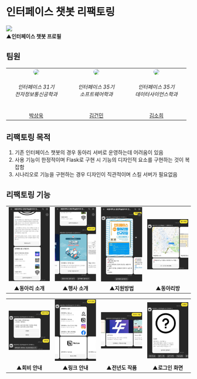 # 인터페이스 챗봇 리팩토링
<img src="https://user-images.githubusercontent.com/44095919/223133828-905449b1-968f-43bc-9690-a7fb3a1590c5.png" width="25%"><br>
<b>▲인터페이스 챗봇 프로필</b>

## 팀원
<table>
  <tr align="center">
    <td width="150">
      <div class="profile" align="center">
        <img src="https://avatars.githubusercontent.com/u/41150708?v=4" width = "70" style = "border-radius: 25px"/>
        <br>
        <h6>인터페이스 31기<br>전자정보통신공학과</h6>
      </div>
    </td>
    <td width="150">
      <div class="profile" align="center">
        <img src="https://avatars.githubusercontent.com/u/44095919?v=4" width = "70" style = "border-radius: 25px"/>
        <br>
        <h6>인터페이스 35기<br>소프트웨어학과</h6>
      </div>
    </td>
    <td width="150">
      <div class="profile" align="center">
        <img src="https://avatars.githubusercontent.com/u/110271852?v=4" width = "70" style = "border-radius: 25px"/>
        <br>
        <h6>인터페이스 35기<br>데이터사이언스학과</h6>
      </div>
    </td>  
  </tr>
  
  <tr algin="center">
    <td width="150">
      <div class="profile" align="center">
        <a href="https://github.com/sw0501">박상욱</a>
      </div>
    </td>
    <td width="150">
      <div class="profile" align="center">
        <a href="https://github.com/geonbly327">김건민</a>
      </div>
    </td>
    <td width="150">
      <div class="profile" align="center">
        <a href="https://github.com/ierkgus">김소희</a>
      </div>
    </td>
  </tr>
  
  <!--<tr algin="center">
    <td width="150">
      <div class="profile" align="center">
        <h6>인터페이스 31기<br>전자정보통신공학과</h6>
      </div>
    </td>
    <td width="150">
      <div class="profile" align="center">
        <h6>인터페이스 35기<br>소프트웨어학과</h6>
      </div>
    </td>
    <td width="150">
      <div class="profile" align="center">
        <h6>인터페이스 35기<br>데이터사이언스학과</h6>
      </div>
    </td>
  </tr>-->
</table>

## 리팩토링 목적
1. 기존 인터페이스 챗봇의 경우 동아리 서버로 운영하는데 어려움이 있음
2. 사용 기능이 한정적이며 Flask로 구현 시 기능의 디자인적 요소를 구현하는 것이 복잡함
3. 시나리오로 기능을 구현하는 경우 디자인이 직관적이며 스킬 서버가 필요없음

## 리팩토링 기능
<table align="center">
  <tr align="center">
    <td width="250">
      <img src="./image/intro.jpg" alt="동아리 소개" width="250">
    </td>
    <td width="250">
      <img src="./image/event.jpg" alt="행사 소개" width="250">
    </td>
    <td width="250">
      <img src="./image/apply.jpg" alt="지원방법" width="250">
    </td>
    <td width="250">
      <img src="./image/clubroom.jpg" alt="동아리방" width="250">
    </td>
  </tr>
  
  <tr align="center">
    <td>
      <b>▲동아리 소개</b>
    </td>
    <td>
      <b>▲행사 소개</b>
    </td>
    <td>
      <b>▲지원방법</b>
    </td>
    <td>
      <b>▲동아리방</b>
    </td>
  </tr>
</table>

<table align="center">
  <tr align="center">
    <td width="250">
      <img src="./image/dues.jpg" alt="회비 안내" width="250">
    </td>
    <td width="250">
      <img src="./image/link.jpg" alt="링크 안내" width="250">
    </td>
    <td width="250">
      <img src="./image/results.jpg" alt="전년도 작품" width="250"
    </td>
    <td width="250">
      <img src="./image/help.jpg" alt="도움말" width="250">
    </td>
  </tr>
  
  <tr align="center">
    <td>
      <b>▲회비 안내</b>
    </td>
    <td>
      <b>▲링크 안내</b>
    </td>
    <td>
      <b>▲전년도 작품</b>
    </td>
    <td>
      <b>▲로그인 화면</b>
    </td>
  </tr>
</table>
